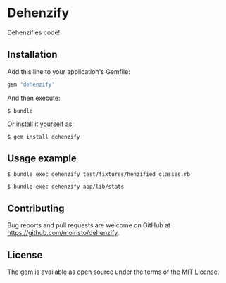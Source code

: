# Dehenzify

Dehenzifies code!

## Installation

Add this line to your application's Gemfile:

```ruby
gem 'dehenzify'
```

And then execute:

    $ bundle

Or install it yourself as:

    $ gem install dehenzify

## Usage example

    $ bundle exec dehenzify test/fixtures/henzified_classes.rb

    $ bundle exec dehenzify app/lib/stats

## Contributing

Bug reports and pull requests are welcome on GitHub at https://github.com/moiristo/dehenzify.

## License

The gem is available as open source under the terms of the [MIT License](https://opensource.org/licenses/MIT).
